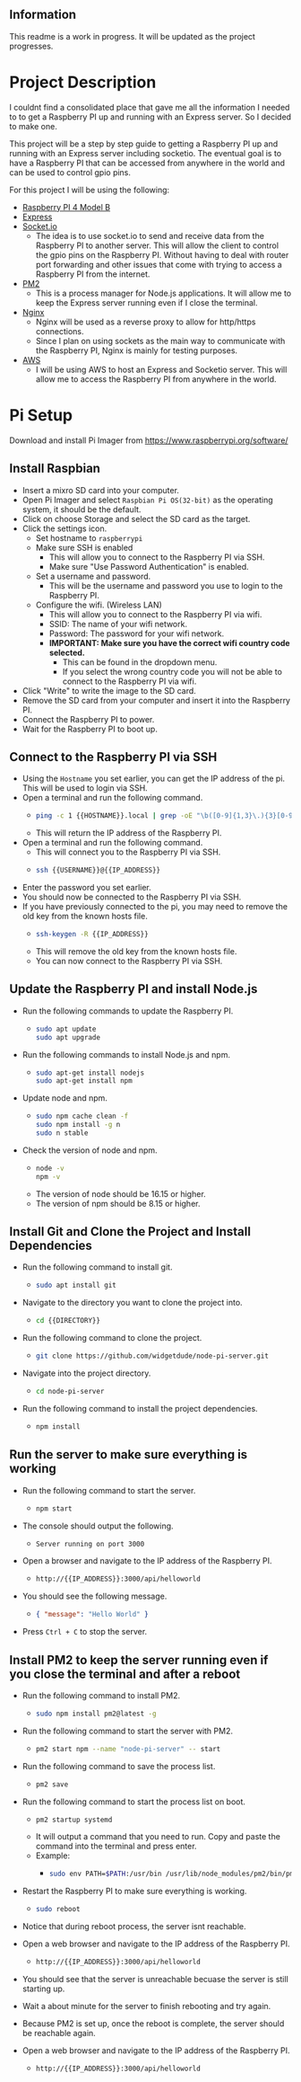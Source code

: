 ## Information

This readme is a work in progress. It will be updated as the project progresses.

# Project Description

I couldnt find a consolidated place that gave me all the information I needed to to get a Raspberry PI up and running with an Express server. So I decided to make one.

This project will be a step by step guide to getting a Raspberry PI up and running with an Express server including socketio. The eventual goal is to have a Raspberry PI that can be accessed from anywhere in the world and can be used to control gpio pins.

For this project I will be using the following:

- [Raspberry PI 4 Model B](https://www.raspberrypi.com/products/raspberry-pi-4-model-b/)
- [Express](https://expressjs.com/)
- [Socket.io](https://socket.io/)
  - The idea is to use socket.io to send and receive data from the Raspberry PI to another server. This will allow the client to control the gpio pins on the Raspberry PI. Without having to deal with router port forwarding and other issues that come with trying to access a Raspberry PI from the internet.
- [PM2](https://pm2.keymetrics.io/)
  - This is a process manager for Node.js applications. It will allow me to keep the Express server running even if I close the terminal.
- [Nginx](https://www.nginx.com/)
  - Nginx will be used as a reverse proxy to allow for http/https connections.
  - Since I plan on using sockets as the main way to communicate with the Raspberry PI, Nginx is mainly for testing purposes.
- [AWS](https://aws.amazon.com/)
  - I will be using AWS to host an Express and Socketio server. This will allow me to access the Raspberry PI from anywhere in the world.

# Pi Setup

Download and install Pi Imager from https://www.raspberrypi.org/software/

## Install Raspbian

- Insert a mixro SD card into your computer.
- Open Pi Imager and select `Raspbian Pi OS(32-bit)` as the operating system, it should be the default.
- Click on choose Storage and select the SD card as the target.
- Click the settings icon.
  - Set hostname to `raspberrypi`
  - Make sure SSH is enabled
    - This will allow you to connect to the Raspberry PI via SSH.
    - Make sure "Use Password Authentication" is enabled.
  - Set a username and password.
    - This will be the username and password you use to login to the Raspberry PI.
  - Configure the wifi. (Wireless LAN)
    - This will allow you to connect to the Raspberry PI via wifi.
    - SSID: The name of your wifi network.
    - Password: The password for your wifi network.
    - **IMPORTANT: Make sure you have the correct wifi country code selected.**
      - This can be found in the dropdown menu.
      - If you select the wrong country code you will not be able to connect to the Raspberry PI via wifi.
- Click "Write" to write the image to the SD card.
- Remove the SD card from your computer and insert it into the Raspberry PI.
- Connect the Raspberry PI to power.
- Wait for the Raspberry PI to boot up.

## Connect to the Raspberry PI via SSH

- Using the `Hostname` you set earlier, you can get the IP address of the pi. This will be used to login via SSH.
- Open a terminal and run the following command.
  - ```bash
    ping -c 1 {{HOSTNAME}}.local | grep -oE "\b([0-9]{1,3}\.){3}[0-9]{1,3}\b" | head -1
    ```
  - This will return the IP address of the Raspberry PI.
- Open a terminal and run the following command.
  - This will connect you to the Raspberry PI via SSH.
  - ```bash
    ssh {{USERNAME}}@{{IP_ADDRESS}}
    ```
- Enter the password you set earlier.
- You should now be connected to the Raspberry PI via SSH.
- If you have previously connected to the pi, you may need to remove the old key from the known hosts file.
  - ```bash
    ssh-keygen -R {{IP_ADDRESS}}
    ```
  - This will remove the old key from the known hosts file.
  - You can now connect to the Raspberry PI via SSH.

## Update the Raspberry PI and install Node.js

- Run the following commands to update the Raspberry PI.
  - ```bash
    sudo apt update
    sudo apt upgrade
    ```
- Run the following commands to install Node.js and npm.
  - ```bash
    sudo apt-get install nodejs
    sudo apt-get install npm
    ```
- Update node and npm.
  - ```bash
    sudo npm cache clean -f
    sudo npm install -g n
    sudo n stable
    ```
- Check the version of node and npm.
  - ```bash
    node -v
    npm -v
    ```
  - The version of node should be 16.15 or higher.
  - The version of npm should be 8.15 or higher.

## Install Git and Clone the Project and Install Dependencies

- Run the following command to install git.
  - ```bash
    sudo apt install git
    ```
- Navigate to the directory you want to clone the project into.
  - ```bash
    cd {{DIRECTORY}}
    ```
- Run the following command to clone the project.
  - ```bash
    git clone https://github.com/widgetdude/node-pi-server.git
    ```
- Navigate into the project directory.
  - ```bash
    cd node-pi-server
    ```
- Run the following command to install the project dependencies.
  - ```bash
    npm install
    ```

## Run the server to make sure everything is working

- Run the following command to start the server.
  - ```bash
    npm start
    ```
- The console should output the following.

  - ```bash
    Server running on port 3000
    ```

- Open a browser and navigate to the IP address of the Raspberry PI.

  - ```bash
    http://{{IP_ADDRESS}}:3000/api/helloworld
    ```

- You should see the following message.
  - ```json
    { "message": "Hello World" }
    ```
- Press `Ctrl + C` to stop the server.

## Install PM2 to keep the server running even if you close the terminal and after a reboot

- Run the following command to install PM2.
  - ```bash
    sudo npm install pm2@latest -g
    ```
- Run the following command to start the server with PM2.
  - ```bash
    pm2 start npm --name "node-pi-server" -- start
    ```
- Run the following command to save the process list.
  - ```bash
    pm2 save
    ```
- Run the following command to start the process list on boot.

  - ```bash
    pm2 startup systemd
    ```
  - It will output a command that you need to run. Copy and paste the command into the terminal and press enter.
  - Example:
    - ```bash
      sudo env PATH=$PATH:/usr/bin /usr/lib/node_modules/pm2/bin/pm2 startup systemd -u {{USERNAME}} --hp /home/{{USERNAME}}
      ```

- Restart the Raspberry PI to make sure everything is working.
  - ```bash
    sudo reboot
    ```
- Notice that during reboot process, the server isnt reachable.
- Open a web browser and navigate to the IP address of the Raspberry PI.
  - ```bash
    http://{{IP_ADDRESS}}:3000/api/helloworld
    ```
- You should see that the server is unreachable becuase the server is still starting up.
- Wait a about minute for the server to finish rebooting and try again.
- Because PM2 is set up, once the reboot is complete, the server should be reachable again.
- Open a web browser and navigate to the IP address of the Raspberry PI.
  - ```bash
    http://{{IP_ADDRESS}}:3000/api/helloworld
    ```
